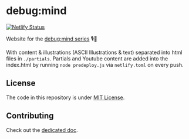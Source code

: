 # debug:mind

[![Netlify Status](https://api.netlify.com/api/v1/badges/7b0584ff-9f79-4838-b56f-939a2ecb59a4/deploy-status)](https://app.netlify.com/sites/debug-mind/deploys)

Website for the [debug:mind series](https://www.youtube.com/playlist?list=PLiD6R_aXkpLiMfS2YrhSgtSj09JJCaP2y) 🎙️🧠

With content & illustrations (ASCII Illustrations & text) separated into html files in `./partials`.
Partials and Youtube content are added into the index.html by running `node predeploy.js` via `netlify.toml` on every push.

## License

The code in this repository is under [MIT License](./LICENSE).

## Contributing

Check out the [dedicated doc](./CONTRIBUTING.md).
